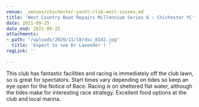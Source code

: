 ```yaml
---
venue: _venues/chichester-yacht-club-west-sussex.md
title: 'West Country Boat Repairs Millennium Series 6 : Chichester YC'
date: 2021-09-25
date_end: 2021-09-25
attachments:
- path: "/uploads/2020/11/18/dsc_0142.jpg"
  title: 'Expect to see Dr Lavender ! '
regLink: ''

---
```

This club has fantastic facilities and racing is immediately off the club lawn, so is great for spectators. Start times vary depending on tides so keep an eye open for the Notice of Race. Racing is on sheltered flat water, although the tides make for interesting race strategy. Excellent food options at the club and local marina.
